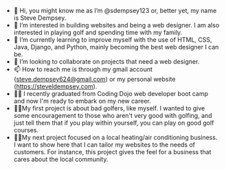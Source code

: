 - 👋 Hi, you might know me as I’m @sdempsey123 or, better yet, my name is Steve Dempsey.
- 👀 I’m interested in building websites and being a web designer. I am also interested in playing golf and spending time with my family.
- 🌱 I’m currently learning to improve myself with the use of HTML, CSS, Java, Django, and Python, mainly becoming the best web designer I can be.
- 💞️ I’m looking to collaborate on projects that need a web designer.
- 📫 How to reach me is through my gmail account (steve.dempsey624@gmail.com) or my personal website (https://steveldempsey.com).
- :teacher: I recently graduated from Coding Dojo web developer boot camp and now I'm ready to embark on my new career.
- 🏌️‍♂️My first project is about bad golfers, like myself. I wanted to give some encouragement to those who aren't very good with golfing, and just tell them that if you play within yourself, you can play on good golf courses.
- 🧑‍🏭My next project focused on a local heating/air conditioning business. I want to show here that I can tailor my websites to the needs of customers. For instance, this project gives the feel for a business that cares about the local community. 

<!---
sdempsey123/sdempsey123 is a ✨ special ✨ repository because its `README.md` (this file) appears on your GitHub profile.
You can click the Preview link to take a look at your changes.
--->

